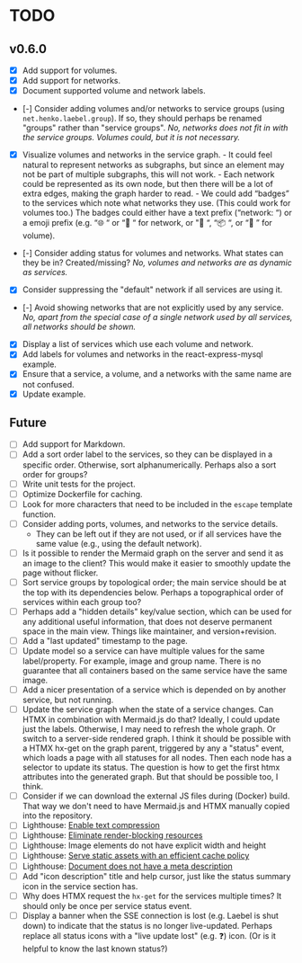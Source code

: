 # TODO

## v0.6.0

- [x] Add support for volumes.
- [x] Add support for networks.
- [x] Document supported volume and network labels.
- [-] Consider adding volumes and/or networks to service groups (using `net.henko.laebel.group`).
      If so, they should perhaps be renamed "groups" rather than "service groups".
      _No, networks does not fit in with the service groups. Volumes could, but it is not necessary._
- [x] Visualize volumes and networks in the service graph.
      - It could feel natural to represent networks as subgraphs, but since an element may not be part of multiple subgraphs, this will not work.
      - Each network could be represented as its own node, but then there will be a lot of extra edges, making the graph harder to read.
      - We could add “badges” to the services which note what networks they use. (This could work for volumes too.) The badges could either have a text prefix (“network: “) or a emoji prefix (e.g. “🌐 “ or “🛜 “ for network, or "🫙 “, “📦 “, or “🛄 ” for volume).
- [-] Consider adding status for volumes and networks. What states can they be in? Created/missing?
      _No, volumes and networks are as dynamic as services._
- [x] Consider suppressing the "default" network if all services are using it.
- [-] Avoid showing networks that are not explicitly used by any service.
      _No, apart from the special case of a single network used by all services, all networks should be shown._
- [x] Display a list of services which use each volume and network.
- [x] Add labels for volumes and networks in the react-express-mysql example.
- [x] Ensure that a service, a volume, and a networks with the same name are not confused.
- [x] Update example.

## Future

- [ ] Add support for Markdown.
- [ ] Add a sort order label to the services, so they can be displayed in a specific order.
      Otherwise, sort alphanumerically. Perhaps also a sort order for groups?
- [ ] Write unit tests for the project.
- [ ] Optimize Dockerfile for caching.
- [ ] Look for more characters that need to be included in the `escape` template function.
- [ ] Consider adding ports, volumes, and networks to the service details.
  - They can be left out if they are not used, or if all services have the same value (e.g., using the default network).
- [ ] Is it possible to render the Mermaid graph on the server and send it as an image to the client?
      This would make it easier to smoothly update the page without flicker.
- [ ] Sort service groups by topological order; the main service should be at the top with its dependencies below.
      Perhaps a topographical order of services within each group too?
- [ ] Perhaps add a "hidden details" key/value section, which can be used for any additional useful information, 
      that does not deserve permanent space in the main view. Things like maintainer, and version+revision.
- [ ] Add a "last updated" timestamp to the page.
- [ ] Update model so a service can have multiple values for the same label/property.
      For example, image and group name.
      There is no guarantee that all containers based on the same service have the same image.
- [ ] Add a nicer presentation of a service which is depended on by another service, but not running.
- [ ] Update the service graph when the state of a service changes. Can HTMX in combination with Mermaid.js do that? Ideally, I could update just the labels. Otherwise, I may need to refresh the whole graph. Or switch to a server-side rendered graph.
      I think it should be possible with a HTMX hx-get on the graph parent, triggered by any a "status" event, which loads a page with all statuses for all nodes. Then each node has a selector to update its status.
      The question is how to get the first htmx attributes into the generated graph. But that should be possible too, I think.
- [ ] Consider if we can download the external JS files during (Docker) build.
      That way we don't need to have Mermaid.js and HTMX manually copied into the repository.
- [ ] Lighthouse: [Enable text compression](https://developer.chrome.com/docs/lighthouse/performance/uses-text-compression/)
- [ ] Lighthouse: [Eliminate render-blocking resources](https://developer.chrome.com/docs/lighthouse/performance/render-blocking-resources/)
- [ ] Lighthouse: Image elements do not have explicit width and height
- [ ] Lighthouse: [Serve static assets with an efficient cache policy](https://developer.chrome.com/docs/lighthouse/performance/uses-long-cache-ttl/)
- [ ] Lighthouse: [Document does not have a meta description](https://developer.chrome.com/docs/lighthouse/seo/meta-description/)
- [ ] Add "icon description" title and help cursor, just like the status summary icon in the service section has.
- [ ] Why does HTMX request the `hx-get` for the services multiple times? It should only be once per service status event.
- [ ] Display a banner when the SSE connection is lost (e.g. Laebel is shut down) to indicate that the status is no longer live-updated.
      Perhaps replace all status icons with a "live update lost" (e.g. ❓) icon. (Or is it helpful to know the last known status?)